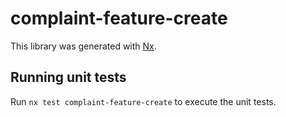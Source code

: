 # complaint-feature-create

This library was generated with [Nx](https://nx.dev).

## Running unit tests

Run `nx test complaint-feature-create` to execute the unit tests.
